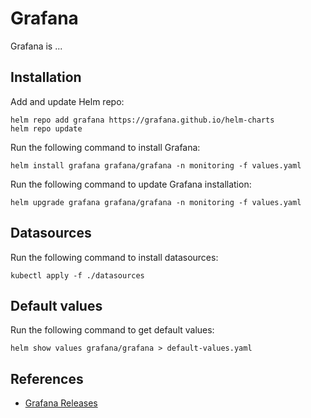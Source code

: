 # Grafana

Grafana is ...

## Installation

Add and update Helm repo:

```shell
helm repo add grafana https://grafana.github.io/helm-charts
helm repo update
```

Run the following command to install Grafana:

```shell
helm install grafana grafana/grafana -n monitoring -f values.yaml
```

Run the following command to update Grafana installation:

```shell
helm upgrade grafana grafana/grafana -n monitoring -f values.yaml
```

## Datasources

Run the following command to install datasources:

```shell
kubectl apply -f ./datasources
```

## Default values

Run the following command to get default values:

```shell
helm show values grafana/grafana > default-values.yaml
```

## References

- [Grafana Releases](https://github.com/grafana/grafana/releases)
